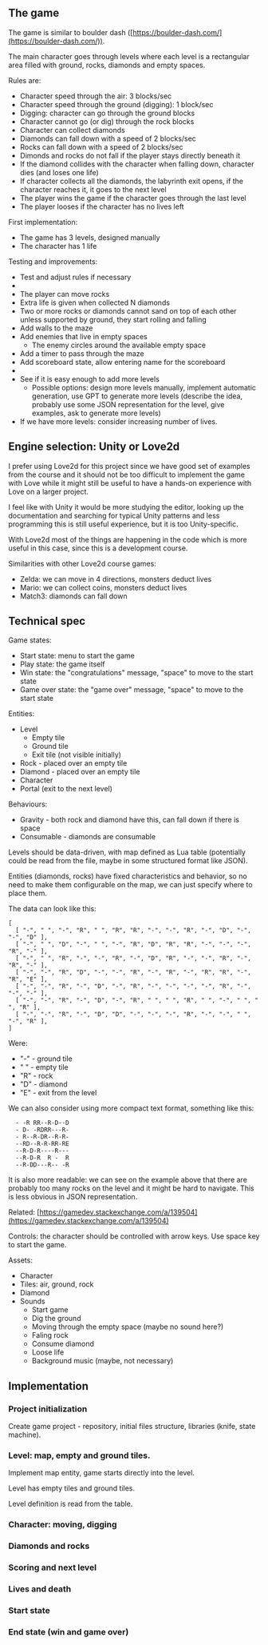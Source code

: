## The game

The game is similar to boulder dash ([https://boulder-dash.com/](https://boulder-dash.com/)).

The main character goes through levels where each level is a rectangular area filled with ground, rocks, diamonds and empty spaces.

Rules are:

* Character speed through the air: 3 blocks/sec
* Character speed through the ground (digging): 1 block/sec
* Digging: character can go through the ground blocks
* Character cannot go (or dig) through the rock blocks
* Character can collect diamonds
* Diamonds can fall down with a speed of 2 blocks/sec
* Rocks can fall down with a speed of 2 blocks/sec
* Dimonds and rocks do not fall if the player stays directly beneath it
* If the diamond collides with the character when falling down, character dies (and loses one life)
* If character collects all the diamonds, the labyrinth exit opens, if the character reaches it, it goes to the next level
* The player wins the game if the character goes through the last level
* The player looses if the character has no lives left

First implementation:

* The game has 3 levels, designed manually
* The character has 1 life

Testing and improvements:

* Test and adjust rules if necessary
* 
* The player can move rocks
* Extra life is given when collected N diamonds
* Two or more rocks or diamonds cannot sand on top of each other unless supported by ground, they start rolling and falling
* Add walls to the maze
* Add enemies that live in empty spaces
    * The enemy circles around the available empty space
* Add a timer to pass through the maze
* Add scoreboard state, allow entering name for the scoreboard
* 
* See if it is easy enough to add more levels
    * Possible options: design more levels manually, implement automatic generation, use GPT to generate more levels (describe the idea, probably use some JSON representation for the level, give examples, ask to generate more levels)
* If we have more levels: consider increasing number of lives.


## Engine selection: Unity or Love2d

I prefer using Love2d for this project since we have good set of examples from the course and it should not be too difficult to implement the game with Love while it might still be useful to have a hands-on experience with Love on a larger project.

I feel like with Unity it would be more studying the editor, looking up the documentation and searching for typical Unity patterns and less programming this is still useful experience, but it is too Unity-specific.

With Love2d most of the things are happening in the code which is more useful in this case, since this is a development course.

Similarities with other Love2d course games:

* Zelda: we can move in 4 directions, monsters deduct lives
* Mario: we can collect coins, monsters deduct lives
* Match3: diamonds can fall down

## Technical spec

Game states:

* Start state: menu to start the game
* Play state: the game itself
* Win state: the "congratulations" message, "space" to move to the start state
* Game over state: the "game over" message, "space" to move to the start state

Entities:

* Level
    * Empty tile
    * Ground tile
    * Exit tile (not visible initially)
* Rock - placed over an empty tile
* Diamond - placed over an empty tile
* Character
* Portal (exit to the next level)

Behaviours:

* Gravity - both rock and diamond have this, can fall down if there is space
* Consumable - diamonds are consumable

Levels should be data-driven, with map defined as Lua table (potentially could be read from the file, maybe in some structured format like JSON).

Entities (diamonds, rocks) have fixed characteristics and behavior, so no need to make them configurable on the map, we can just specify where to place them.

The data can look like this:

```
[ 
  [ "-", " ", "-", "R", " ", "R", "R", "-", "-", "R", "-", "D", "-", "-", "D" ],
  [ "-", " ", "D", "-", " ", "-", "R", "D", "R", "R", "-", "-", "-", "R", "-" ],
  [ "-", " ", "R", "-", "-", "R", "-", "D", "R", "-", "-", "R", "-", "R", "-" ],
  [ "-", "-", "R", "D", "-", "-", "R", "-", "R", "-", "R", "R", "-", "R", "E" ],
  [ "-", "-", "R", "-", "D", "-", "R", "-", "-", "-", "-", "R", "-", "-", "-" ],
  [ "-", "-", "R", "-", "D", "-", "R", " ", " ", "R", " ", "-", " ", " ", "R" ],
  [ "-", "-", "R", "-", "D", "D", "-", "-", "-", "R", "-", "-", " ", "-", "R" ],
]
```

Were:

* "-" - ground tile
* " " - empty tile
* "R" - rock
* "D" - diamond
* "E" - exit from the level

We can also consider using more compact text format, something like this:


```
  - -R RR--R-D--D
  - D- -RDRR---R-
  - R--R-DR--R-R-
  --RD--R-R-RR-RE
  --R-D-R----R---
  --R-D-R  R -  R
  --R-DD---R-- -R
```


It is also more readable: we can see on the example above that there are probably too many rocks on the level and it might be hard to navigate. This is less obvious in JSON representation.

Related: [https://gamedev.stackexchange.com/a/139504](https://gamedev.stackexchange.com/a/139504)	

Controls: the character should be controlled with arrow keys. Use space key to start the game.

Assets:

* Character
* Tiles: air, ground, rock
* Diamond
* Sounds
  * Start game
  * Dig the ground
  * Moving through the empty space (maybe no sound here?)
  * Faling rock
  * Consume diamond
  * Loose life
  * Background music (maybe, not necessary)


## Implementation


### Project initialization

Create game project - repository, initial files structure, libraries (knife, state machine).


### Level: map, empty and ground tiles.

Implement map entity, game starts directly into the level.

Level has empty tiles and ground tiles.

Level definition is read from the table.


### Character: moving, digging


### Diamonds and rocks


### Scoring and next level


### Lives and death


### Start state


### End state (win and game over)
